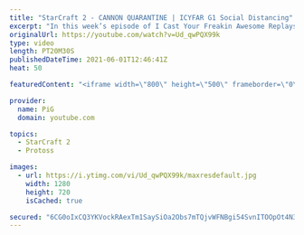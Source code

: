 ```yaml
---
title: "StarCraft 2 - CANNON QUARANTINE | ICYFAR G1 Social Distancing"
excerpt: "In this week’s episode of I Cast Your Freakin Awesome Replays (ICYFAR) players sent in their StarCraft 2 replays where they leave at least one empty base between each of your expansions (Social Distancing)! Here’s a fun game of protoss versus terran completing the challenge in humorous fashion.   NEW"
originalUrl: https://youtube.com/watch?v=Ud_qwPQX99k
type: video
length: PT20M30S
publishedDateTime: 2021-06-01T12:46:41Z
heat: 50

featuredContent: "<iframe width=\"800\" height=\"500\" frameborder=\"0\" src=\"https://www.youtube.com/embed/Ud_qwPQX99k\" allow=\"accelerometer; autoplay; encrypted-media; gyroscope; picture-in-picture\" allowfullscreen></iframe>"

provider:
  name: PiG
  domain: youtube.com

topics:
  - StarCraft 2
  - Protoss

images:
  - url: https://i.ytimg.com/vi/Ud_qwPQX99k/maxresdefault.jpg
    width: 1280
    height: 720
    isCached: true

secured: "6CG0oIxCQ3YKVockRAexTm1SaySiOa2Obs7mTQjvWFNBgi54SvnITOOpOt4N3XXI/5d9rsVstLWaby20jdVELpL39WzE1ZhszlpBnCGVBAvdiAmpXSAAwko4+CzVp7ba0UqovUULbWOs/0o7q9YczIRUp/vKa4dnstyAY4T6b4DBS9sNtqta2Lm3xNUQ3UJwiwDXGzwRhp0jK6HwZCutaK6iS5MXOpDm66FZzuN4oSnRsVN3iqEw9SZ84XFUOsuz4RlGzbN4psUEuveV8Z0b0TNWYW5jXi8YU6J8KGo/IBdExLVjX0cP5VoCgQx3+ptyLH1ZMeQxttZQwaL70D9M1rTmtZjgO3aP3IjCnTLcVVqMax/iIaZauv4qXiiUFVCr0fJFfwy2zj0T8P7Xl/05y+XIbE0x7fsACP/5Wj5v5fA=;4asvwplUG0SmAtGkQ/h48Q=="
---
```


